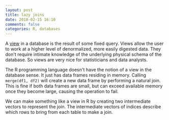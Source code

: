 ```yaml
---
layout: post
title: lazy joins
date: 2018-02-15 16:10
comments: false
categories: R, databases
---
```


A [view](https://en.wikipedia.org/wiki/View_(SQL)) in a database is the
result of some fixed query. Views allow the user to work at a
higher level of denormalized, more easily digested data. They don't require
intimate knowledge of the underlying physical schema of the database. So
views are very nice for statisticians and data analysts.

The R programming language doesn't have the notion of a view in the
database sense. It just has data frames residing in memory. Calling
`merge(df1, df2)` will create a new data frame by performing a natural
join. This is fine if both data frames are small, but can exceed available memory
once they become large, causing the operation to fail.

We can make something like a view in R by creating two intermediate vectors
to represent the join. The intermediate vectors of indices describe which
rows to bring from each table to make a join.

